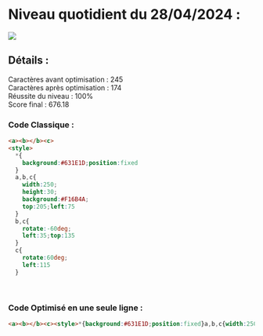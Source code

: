 # Niveau quotidient du 28/04/2024 : 

<img src = "https://firebasestorage.googleapis.com/v0/b/cssbattleapp.appspot.com/o/user%2Fummd3POvEDfFyeFvVdOMG3OOrwE2%2Ftargets%2Ftarget_7KmaJLR.png?alt=media">


<br>

## Détails :

Caractères avant optimisation : 245                    <br>
Caractères après optimisation : 174                    <br>
Réussite du niveau : 100%                              <br>
Score final : 676.18


### Code Classique :  

```html 
<a><b></b><c>
<style>
  *{
    background:#631E1D;position:fixed
  }
  a,b,c{
    width:250;
    height:30;
    background:#F16B4A;
    top:205;left:75
  }
  b,c{
    rotate:-60deg;
    left:35;top:135
  }
  c{
    rotate:60deg;
    left:115
  }
```

<br>

### Code Optimisé en une seule ligne : 

```html 
<a><b></b><c><style>*{background:#631E1D;position:fixed}a,b,c{width:250;height:30;background:#F16B4A;top:205;left:75}b,c{rotate:-60deg;left:35;top:135}c{rotate:60deg;left:115
```